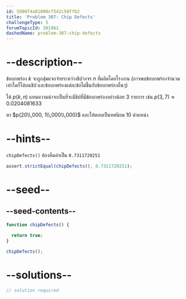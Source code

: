 ```yaml
---
id: 5900f4a01000cf542c50ffb2
title: 'Problem 307: Chip Defects'
challengeType: 5
forumTopicId: 301961
dashedName: problem-307-chip-defects
---
```


# --description--

ข้อบกพร่อง $k$ จะถูกสุ่มแจกจ่ายระหว่างชิปวงจร $n$ ที่ผลิตโดยโรงงาน (อาจพบข้อบกพร่องจำนวนเท่าใดก็ได้บนชิป และข้อบกพร่องแต่ละข้อไม่ขึ้นกับข้อบกพร่องอื่นๆ)

ให้ $p(k,n)$ แทนความน่าจะเป็นที่จะมีชิปที่มีข้อบกพร่องอย่างน้อย 3 รายการ เช่น $p(3,7) ≈ 0.0204081633$

หา $p(20\\,000, 1\\,000\\,000)$ และให้ตอบเป็นทศนิยม 10 ตำแหน่ง

# --hints--

`chipDefects()` ต้องคืนค่าเป็น `0.7311720251`

```js
assert.strictEqual(chipDefects(), 0.7311720251);
```

# --seed--

## --seed-contents--

```js
function chipDefects() {

  return true;
}

chipDefects();
```

# --solutions--

```js
// solution required
```
